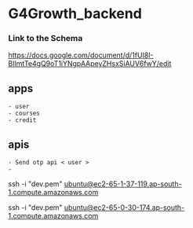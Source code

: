 # G4Growth_backend

### Link to the Schema
https://docs.google.com/document/d/1fUI8I-BIlmtTe4gQ9oT1iYNgpAApeyZHsxSiAUV6fwY/edit


## apps 
    - user
    - courses
    - credit

## apis
    - Send otp api < user >
    - 
ssh -i "dev.pem" ubuntu@ec2-65-1-37-119.ap-south-1.compute.amazonaws.com

ssh -i "dev.pem" ubuntu@ec2-65-0-30-174.ap-south-1.compute.amazonaws.com